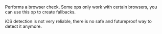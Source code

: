 Performs a browser check. Some ops only work with certain browsers, you can use this op to create fallbacks.

iOS detection is not very reliable, there is no safe and futureproof way to detect it anymore.
